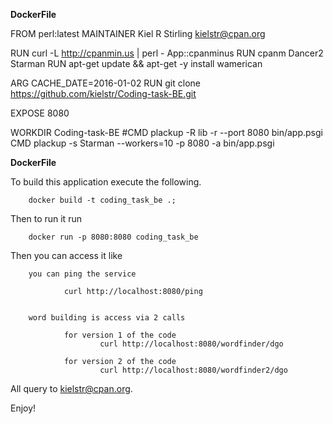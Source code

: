 __DockerFile__

FROM        perl:latest
MAINTAINER  Kiel R Stirling kielstr@cpan.org

RUN curl -L http://cpanmin.us | perl - App::cpanminus
RUN cpanm Dancer2 Starman
RUN apt-get update && apt-get -y install wamerican

ARG CACHE_DATE=2016-01-02
RUN git clone https://github.com/kielstr/Coding-task-BE.git

EXPOSE 8080

WORKDIR Coding-task-BE
#CMD plackup -R lib -r --port 8080 bin/app.psgi
CMD plackup -s Starman --workers=10 -p 8080 -a bin/app.psgi

__DockerFile__


To build this application execute the following.

        docker build -t coding_task_be .;

Then to run it run

        docker run -p 8080:8080 coding_task_be

Then you can access it like 

        you can ping the service

                curl http://localhost:8080/ping


        word building is access via 2 calls 

                for version 1 of the code
                        curl http://localhost:8080/wordfinder/dgo

                for version 2 of the code
                        curl http://localhost:8080/wordfinder2/dgo


All query to kielstr@cpan.org.

Enjoy!
